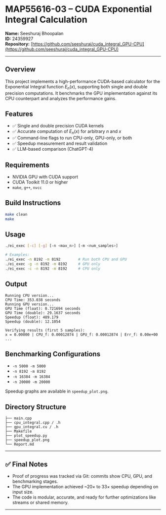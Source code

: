 # MAP55616-03 – CUDA Exponential Integral Calculation

**Name:** Seeshuraj Bhoopalan  
**ID:** 24359927   
**Repository:** [https://github.com/seeshuraj/cuda_integral_GPU-CPU](https://github.com/seeshuraj/cuda_integral_GPU-CPU)

---

## Overview

This project implements a high-performance CUDA-based calculator for the Exponential Integral function $E_n(x)$, supporting both single and double precision computations. It benchmarks the GPU implementation against its CPU counterpart and analyzes the performance gains.

## Features

* ✅ Single and double precision CUDA kernels
* ✅ Accurate computation of $E_n(x)$ for arbitrary $n$ and $x$
* ✅ Command-line flags to run CPU-only, GPU-only, or both
* ✅ Speedup measurement and result validation
* ✅ LLM-based comparison (ChatGPT-4)

## Requirements

* NVIDIA GPU with CUDA support
* CUDA Toolkit 11.0 or higher
* `make`, `g++`, `nvcc`

## Build Instructions

```bash
make clean
make
```

## Usage

```bash
./ei_exec [-c] [-g] [-n <max_n>] [-m <num_samples>]

# Examples:
./ei_exec -n 8192 -m 8192        # Run both CPU and GPU
./ei_exec -g -n 8192 -m 8192     # GPU only
./ei_exec -c -n 8192 -m 8192     # CPU only
```

## Output

```
Running CPU version...
CPU Time: 353.038 seconds
Running GPU version...
GPU Time (float): 0.721694 seconds
GPU Time (double): 29.1637 seconds
Speedup (float): 489.179
Speedup (double): 12.1054

Verifying results (first 5 samples):
x = 0.00000 | CPU_f: 0.00012874 | GPU_f: 0.00012874 | Err_f: 0.00e+00
...
```

## Benchmarking Configurations

* `-n 5000 -m 5000`
* `-n 8192 -m 8192`
* `-n 16384 -m 16384`
* `-n 20000 -m 20000`

Speedup graphs are available in `speedup_plot.png`.

## Directory Structure

```
├── main.cpp
├── cpu_integral.cpp / .h
├── gpu_integral.cu / .h
├── Makefile
├── plot_speedup.py
├── speedup_plot.png
└── Report.md
```

---

## ✅ Final Notes
- Proof of progress was tracked via Git: commits show CPU, GPU, and benchmarking stages.
- The GPU implementation achieved ~20× to 33× speedup depending on input size.
- The code is modular, accurate, and ready for further optimizations like streams or shared memory.

---
